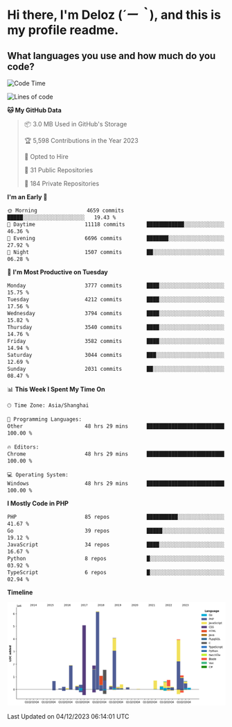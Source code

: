 # **Hi there, I'm Deloz (*´ー｀*), and this is my profile readme.**

## **What languages you use and how much do you code?**

<!--START_SECTION:waka-->
![Code Time](http://img.shields.io/badge/Code%20Time-2%2C912%20hrs-blue)

![Lines of code](https://img.shields.io/badge/From%20Hello%20World%20I%27ve%20Written-32.8%20million%20lines%20of%20code-blue)

**🐱 My GitHub Data** 

> 📦 3.0 MB Used in GitHub's Storage 
 > 
> 🏆 5,598 Contributions in the Year 2023
 > 
> 💼 Opted to Hire
 > 
> 📜 31 Public Repositories 
 > 
> 🔑 184 Private Repositories 
 > 
**I'm an Early 🐤** 

```text
🌞 Morning                4659 commits        █████░░░░░░░░░░░░░░░░░░░░   19.43 % 
🌆 Daytime                11118 commits       ████████████░░░░░░░░░░░░░   46.36 % 
🌃 Evening                6696 commits        ███████░░░░░░░░░░░░░░░░░░   27.92 % 
🌙 Night                  1507 commits        ██░░░░░░░░░░░░░░░░░░░░░░░   06.28 % 
```
📅 **I'm Most Productive on Tuesday** 

```text
Monday                   3777 commits        ████░░░░░░░░░░░░░░░░░░░░░   15.75 % 
Tuesday                  4212 commits        ████░░░░░░░░░░░░░░░░░░░░░   17.56 % 
Wednesday                3794 commits        ████░░░░░░░░░░░░░░░░░░░░░   15.82 % 
Thursday                 3540 commits        ████░░░░░░░░░░░░░░░░░░░░░   14.76 % 
Friday                   3582 commits        ████░░░░░░░░░░░░░░░░░░░░░   14.94 % 
Saturday                 3044 commits        ███░░░░░░░░░░░░░░░░░░░░░░   12.69 % 
Sunday                   2031 commits        ██░░░░░░░░░░░░░░░░░░░░░░░   08.47 % 
```


📊 **This Week I Spent My Time On** 

```text
🕑︎ Time Zone: Asia/Shanghai

💬 Programming Languages: 
Other                    48 hrs 29 mins      █████████████████████████   100.00 % 

🔥 Editors: 
Chrome                   48 hrs 29 mins      █████████████████████████   100.00 % 

💻 Operating System: 
Windows                  48 hrs 29 mins      █████████████████████████   100.00 % 
```

**I Mostly Code in PHP** 

```text
PHP                      85 repos            ██████████░░░░░░░░░░░░░░░   41.67 % 
Go                       39 repos            █████░░░░░░░░░░░░░░░░░░░░   19.12 % 
JavaScript               34 repos            ████░░░░░░░░░░░░░░░░░░░░░   16.67 % 
Python                   8 repos             █░░░░░░░░░░░░░░░░░░░░░░░░   03.92 % 
TypeScript               6 repos             █░░░░░░░░░░░░░░░░░░░░░░░░   02.94 % 
```



**Timeline**

![Lines of Code chart](https://raw.githubusercontent.com/deloz/deloz/main/assets/bar_graph.png)


 Last Updated on 04/12/2023 06:14:01 UTC
<!--END_SECTION:waka-->
